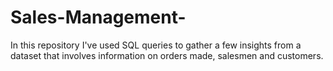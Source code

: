 # Sales-Management-
In this repository I've used SQL queries to gather a few insights from a dataset that involves information on orders made, salesmen and customers. 
